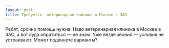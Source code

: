 ```yaml
---
layout: post 
title: Требуется  ветеринарная клиника в Москве в ЗАО 
--- 
```

Ребят, срочно помощь нужна! Надо  ветеринарная клиника в Москве в ЗАО, а вот куда обратиться — не знаю. Уже везде звонил — условия не устраивают. Может подкинете варианты?